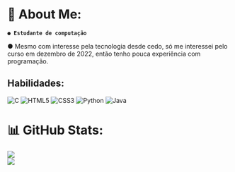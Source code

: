 # 👀 About Me:
**`● Estudante de computação`**

● Mesmo com interesse pela tecnologia desde cedo, só me interessei pelo curso em dezembro de 2022, então tenho pouca experiência com programação.


## Habilidades:
![C](https://img.shields.io/badge/c-%2300599C.svg?style=flat-square&logo=c&logoColor=white) ![HTML5](https://img.shields.io/badge/html5-%23E34F26.svg?style=flat-square&logo=html5&logoColor=white) ![CSS3](https://img.shields.io/badge/css3-%231572B6.svg?style=flat-square&logo=css3&logoColor=white) ![Python](https://img.shields.io/badge/python-%233670A0.svg?style=flat-square&logo=python&logoColor=white) ![Java](https://img.shields.io/badge/Java-%23ED8B00.svg?style=flat-square&logo=Java&logoColor=white)


# 📊 GitHub Stats:
![](https://github-readme-stats.vercel.app/api?username=rafaell-mns&theme=dark&hide_border=false&include_all_commits=false&count_private=false)<br/>
![](https://github-readme-stats.vercel.app/api/top-langs/?username=rafaell-mns&theme=dark&hide_border=false&include_all_commits=false&count_private=false&layout=compact)

<!-- Proudly created with GPRM ( https://gprm.itsvg.in ) -->

